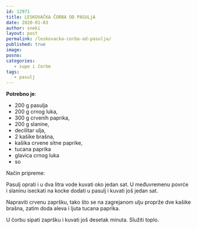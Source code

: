 ```yaml
---
id: 12971
title: LESKOVAČKA ČORBA OD PASULjA
date: 2020-01-03
author: sneki
layout: post
permalink: /leskovacka-corba-od-pasulja/
published: true
image: 
posno: 
categories:
   - supe i čorbe
tags:
   - pasulj
---
```

**Potrebno je**:

* 200 g pasulja
* 200 g crnog luka, 
* 300 g crvenih paprika,
* 200 g slanine,
* decilitar ulja,
* 2 kašike brašna,
* kašika crvene sitne paprike,
* tucana paprika
* glavica crnog luka
* so

Način pripreme:

Pasulj oprati i u dva litra vode kuvati oko jedan sat. U međuvremenu povrće i slaninu iseckati na kocke dodati u pasulj i kuvati još jedan sat. 

Napraviti crvenu zapršku, tako što se na zagrejanom ulju proprže dve kašike brašna, zatim doda aleva i ljuta tucana paprika.

U čorbu sipati zapršku i kuvati još desetak minuta. Služiti toplo.

 
  

